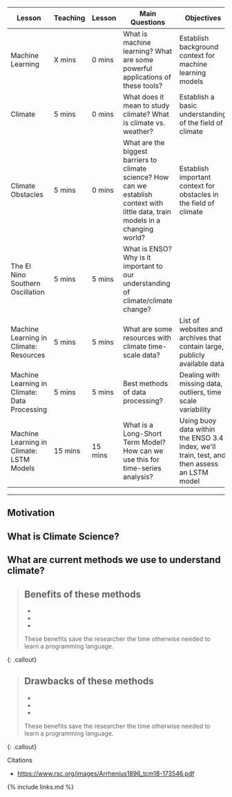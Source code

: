 | Lesson        | Teaching | Lesson | Main Questions                  | Objectives                       |
| -----------   | -------- |------- |-------------------------------- |--------------------------------- |
| Machine Learning | X mins | 0 mins | What is machine learning? What are some powerful applications of these tools? | Establish background context for machine learning models| 
| Climate  | 5 mins | 0 mins | What does it mean to study climate? What is climate vs. weather? | Establish a basic understanding of the field of climate|
| Climate Obstacles | 5 mins | 0 mins | What are the biggest barriers to climate science? How can we establish context with little data, train models in a changing world? | Establish important context for obstacles in the field of climate|
| The El Nino Southern Oscillation | 5 mins | 5 mins | What is ENSO? Why is it important to our understanding of climate/climate change?| | 
| Machine Learning in Climate: Resources | 5 mins | 5 mins | What are some resources with climate time-scale data? | List of websites and archives that contain large, publicly available data|
| Machine Learning in Climate: Data Processing | 5 mins | 5 mins | Best methods of data processing? | Dealing with missing data, outliers, time scale variability|
| Machine Learning in Climate: LSTM Models | 15 mins | 15 mins | What is a Long-Short Term Model? How can we use this for time-series analysis?| Using buoy data within the ENSO 3.4 index, we'll train, test, and then assess an LSTM model |

---

## Motivation



## What is Climate Science?



## What are current methods we use to understand climate? 



> ## Benefits of these methods
>
> 
> - 
> - 
> - 
> 
> These benefits save the researcher the time otherwise needed to learn a programming language.
> 
{: .callout}

> ## Drawbacks of these methods
>
> 
> - 
> - 
> - 
> 
> These benefits save the researcher the time otherwise needed to learn a programming language.
> 
{: .callout}




Citations
- https://www.rsc.org/images/Arrhenius1896_tcm18-173546.pdf

{% include links.md %}

